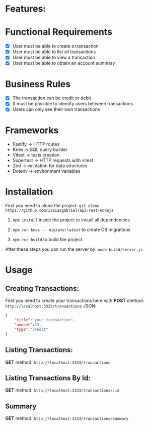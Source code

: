 # Features:
# Functional Requirements

- [X] User must be able to create a transaction
- [X] User must be able to list all transactions
- [X] User must be able to view a transaction
- [X] User must be able to obtain an account summary

# Business Rules

- [X] The transaction can be credit or debit
- [X] It must be possible to identify users between transactions
- [X] Users can only see their own transactions

# Frameworks
- Fastify -> HTTP routes
- Knex  -> SQL query builder
- Vitest -> tests creation
- Supertest -> HTTP requests with vitest
- Zod -> validation for data structures
- Dotenv -> environment variables

# Installation
First you need to clone the project:
`git clone https://github.com/isaiasgabriel/api-rest-nodejs`

1. `npm install` inside the project to install all dependencies

2. `npm run knex -- migrate:latest` to create DB migrations

3. `npm run build` to build the project

After these steps you can run the server by:
`node build/server.js`

# Usage
## Creating Transactions:
First you need to create your transactions here with **POST** method:
`http://localhost:3333/transactions`
JSON:
```json
{
	"title":"your transaction",
	"amount":33,
	"type":"credit"
}
```
## Listing Transactions:
**GET** method:
`http://localhost:3333/transactions`
## Listing Transactions By Id:
**GET** method:
`http://localhost:3333/transactions/:id`
## Summary
**GET** method:
`http://localhost:3333/transactions/summary`